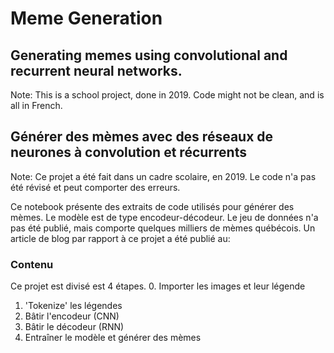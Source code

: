 # Meme Generation
## Generating memes using convolutional and recurrent neural networks.
Note: This is a school project, done in 2019. Code might not be clean, and is all in French.
## Générer des mèmes avec des réseaux de neurones à convolution et récurrents
Note: Ce projet a été fait dans un cadre scolaire, en 2019. Le code n'a pas été révisé et peut comporter des erreurs.

Ce notebook présente des extraits de code utilisés pour générer des mèmes. Le modèle est de type encodeur-décodeur. Le jeu de données n'a pas été publié, mais comporte quelques milliers de mèmes québécois.
Un article de blog par rapport à ce projet a été publié au: 
### Contenu
Ce projet est divisé est 4 étapes.
0. Importer les images et leur légende
1. 'Tokenize' les légendes
2. Bâtir l'encodeur (CNN)
3. Bâtir le décodeur (RNN)
4. Entraîner le modèle et générer des mèmes



